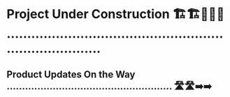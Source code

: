 # Project Under Construction 🏗️🏗️🚧🚧🚧 ............................................................................

## Product Updates On the Way ...................................................... 🛣️🛣️➡️➡️






